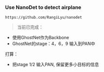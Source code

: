 ### Use NanoDet to detect airplane


```
https://github.com/RangiLyu/nanodet
```
> 当前已完成：
* 使用GhostNet作为Backbone
* GhostNet的stage：4，6，9 输入到PAN中

打算：
* 把stage 1/2 输入PAN, 保留更多小目标的信息
